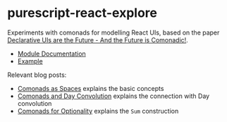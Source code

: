 # purescript-react-explore

Experiments with comonads for modelling React UIs, based on the paper
[Declarative UIs are the Future - And the Future is Comonadic!](http://functorial.com/the-future-is-comonadic/main.pdf).

- [Module Documentation](generated-docs/React/)
- [Example](test/Main.purs)

Relevant blog posts:

- [Comonads as Spaces](http://blog.functorial.com/posts/2016-08-07-Comonads-As-Spaces.html) explains the basic concepts
- [Comonads and Day Convolution](http://blog.functorial.com/posts/2016-08-08-Comonad-And-Day-Convolution.html) explains the connection with Day convolution
- [Comonads for Optionality](http://blog.functorial.com/posts/2017-10-28-Comonads-For-Optionality.html) explains the `Sum` construction
